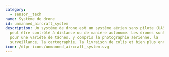 ```yaml
---
category: 
  - sensor__tech
name: Système de drone
id: unmanned_aircraft_system
description: Un système de drone est un système aérien sans pilote (UAS) qui
  peut être contrôlé à distance ou de manière autonome. Les drones sont utilisés
  pour une variété de tâches, y compris la photographie aérienne, la
  surveillance, la cartographie, la livraison de colis et bien plus encore.
icon: /dtpr-icons/unmanned_aircraft_system.svg
---
```


